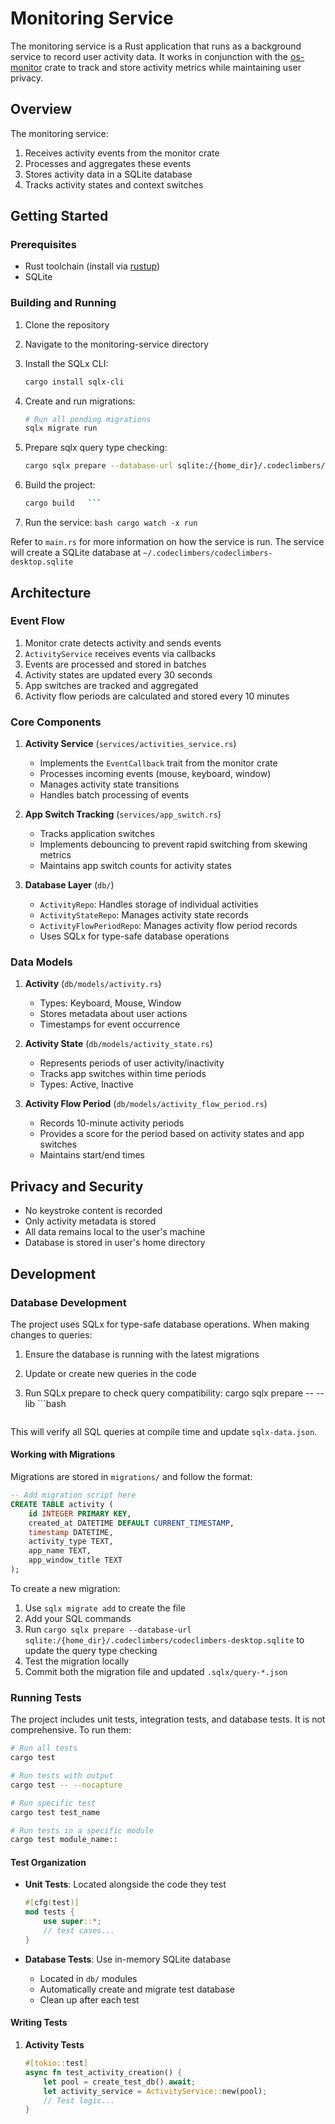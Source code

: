 # Monitoring Service

The monitoring service is a Rust application that runs as a background service to record user activity data. It works in conjunction with the [os-monitor](https://github.com/CodeClimbersIO/os-monitor) crate to track and store activity metrics while maintaining user privacy.

## Overview

The monitoring service:
1. Receives activity events from the monitor crate
2. Processes and aggregates these events
3. Stores activity data in a SQLite database
4. Tracks activity states and context switches

## Getting Started

### Prerequisites

- Rust toolchain (install via [rustup](https://rustup.rs/))
- SQLite

### Building and Running

1. Clone the repository
2. Navigate to the monitoring-service directory
3. Install the SQLx CLI:
   ```bash
   cargo install sqlx-cli
   ```

4. Create and run migrations:
   ```bash
   # Run all pending migrations
   sqlx migrate run
   ```
5. Prepare sqlx query type checking:
   ```bash
   cargo sqlx prepare --database-url sqlite:/{home_dir}/.codeclimbers/codeclimbers-desktop.sqlite
   ```
6. Build the project:
   ```bash
   cargo build   ```
8. Run the service:   ```bash
   cargo watch -x run  ```

Refer to `main.rs` for more information on how the service is run.
The service will create a SQLite database at `~/.codeclimbers/codeclimbers-desktop.sqlite`

## Architecture

### Event Flow

1. Monitor crate detects activity and sends events
2. `ActivityService` receives events via callbacks
3. Events are processed and stored in batches
4. Activity states are updated every 30 seconds
5. App switches are tracked and aggregated
6. Activity flow periods are calculated and stored every 10 minutes

### Core Components

1. **Activity Service** (`services/activities_service.rs`)
   - Implements the `EventCallback` trait from the monitor crate
   - Processes incoming events (mouse, keyboard, window)
   - Manages activity state transitions
   - Handles batch processing of events

2. **App Switch Tracking** (`services/app_switch.rs`)
   - Tracks application switches
   - Implements debouncing to prevent rapid switching from skewing metrics
   - Maintains app switch counts for activity states

3. **Database Layer** (`db/`)
   - `ActivityRepo`: Handles storage of individual activities
   - `ActivityStateRepo`: Manages activity state records
   - `ActivityFlowPeriodRepo`: Manages activity flow period records
   - Uses SQLx for type-safe database operations

### Data Models

1. **Activity** (`db/models/activity.rs`)
   - Types: Keyboard, Mouse, Window
   - Stores metadata about user actions
   - Timestamps for event occurrence

2. **Activity State** (`db/models/activity_state.rs`)
   - Represents periods of user activity/inactivity
   - Tracks app switches within time periods
   - Types: Active, Inactive

3. **Activity Flow Period** (`db/models/activity_flow_period.rs`)
   - Records 10-minute activity periods
   - Provides a score for the period based on activity states and app switches
   - Maintains start/end times



## Privacy and Security

- No keystroke content is recorded
- Only activity metadata is stored
- All data remains local to the user's machine
- Database is stored in user's home directory

## Development

### Database Development

The project uses SQLx for type-safe database operations. When making changes to queries:

1. Ensure the database is running with the latest migrations
2. Update or create new queries in the code
3. Run SQLx prepare to check query compatibility:
cargo sqlx prepare -- --lib   ```bash
   
   ```

This will verify all SQL queries at compile time and update `sqlx-data.json`.

#### Working with Migrations

Migrations are stored in `migrations/` and follow the format:
```sql
-- Add migration script here
CREATE TABLE activity (
    id INTEGER PRIMARY KEY,
    created_at DATETIME DEFAULT CURRENT_TIMESTAMP,
    timestamp DATETIME,
    activity_type TEXT,
    app_name TEXT,
    app_window_title TEXT
);
```

To create a new migration:
1. Use `sqlx migrate add` to create the file
2. Add your SQL commands
3. Run `cargo sqlx prepare --database-url sqlite:/{home_dir}/.codeclimbers/codeclimbers-desktop.sqlite` to update the query type checking
4. Test the migration locally
5. Commit both the migration file and updated `.sqlx/query-*.json`

### Running Tests

The project includes unit tests, integration tests, and database tests. It is not comprehensive. To run them:

```bash
# Run all tests
cargo test

# Run tests with output
cargo test -- --nocapture

# Run specific test
cargo test test_name

# Run tests in a specific module
cargo test module_name::
```

#### Test Organization

- **Unit Tests**: Located alongside the code they test
  ```rust
  #[cfg(test)]
  mod tests {
      use super::*;
      // test cases...
  }
  ```

- **Database Tests**: Use in-memory SQLite database
  - Located in `db/` modules
  - Automatically create and migrate test database
  - Clean up after each test

#### Writing Tests

1. **Activity Tests**
   ```rust
   #[tokio::test]
   async fn test_activity_creation() {
       let pool = create_test_db().await;
       let activity_service = ActivityService::new(pool);
       // Test logic...
   }
   ```


